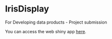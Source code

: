IrisDisplay
===========

For Developing data products - Project submission

You can access the web shiny app [here](https://chenwx.shinyapps.io/IrisDisplay/).
